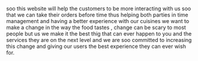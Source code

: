 soo this website will help the customers to be more interacting with us soo that we can take their orders before
time thus helping both parties in time management and having a better experience with our cuisines we want to 
make a change in the way the food tastes , change can be scary to most people but us we make it the best thig that 
can ever happen to you and the services they are on the next level and we are soo committed to increasing this change
and giving our users the best experience they can ever wish for.
